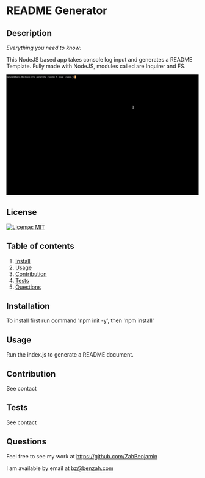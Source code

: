 # README Generator

  ## Description 
  
  *Everything you need to know:* 
  
  This NodeJS based app takes console log input and generates a README Template. Fully made with NodeJS, modules called are Inquirer and FS.

 ![Example Gif](/media/wowMarkdown!.gif)  

  ## License

  [![License: MIT](https://img.shields.io/badge/License-MIT-yellow.svg)](https://opensource.org/licenses/MIT)

  ## Table of contents


  1. [Install](#installation)
  2. [Usage](#usage)
  3. [Contribution](#contribution)
  4. [Tests](#tests)
  5. [Questions](#questions)

  ## Installation

  To install first run command 'npm init -y', then 'npm install'

  ## Usage

  Run the index.js to generate a README document.

  ## Contribution

  See contact

  ## Tests

  See contact

  ## Questions

  Feel free to see my work at https://github.com/ZahBenjamin

  I am available by email at bz@benzah.com


